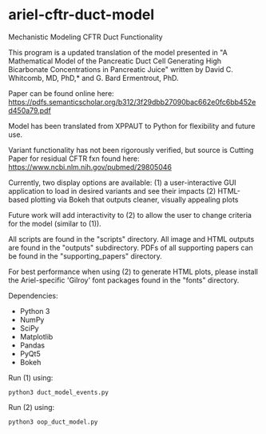 # ariel-cftr-duct-model
Mechanistic Modeling CFTR Duct Functionality

This program is a updated translation of the model presented in "A Mathematical Model of the Pancreatic Duct Cell Generating High Bicarbonate Concentrations in Pancreatic Juice" written by David C. Whitcomb, MD, PhD,* and G. Bard Ermentrout, PhD.

Paper can be found online here: https://pdfs.semanticscholar.org/b312/3f29dbb27090bac662e0fc6bb452ed450a79.pdf

Model has been translated from XPPAUT to Python for flexibility and future use.

Variant functionality has not been rigorously verified, but source is Cutting Paper for residual CFTR fxn found here: https://www.ncbi.nlm.nih.gov/pubmed/29805046

Currently, two display options are available:
(1) a user-interactive GUI application to load in desired variants and see their impacts
(2) HTML-based plotting via Bokeh that outputs cleaner, visually appealing plots

Future work will add interactivity to (2) to allow the user to change criteria for the model (similar to (1)).

All scripts are found in the "scripts" directory.
All image and HTML outputs are found in the "outputs" subdirectory.
PDFs of all supporting papers can be found in the "supporting_papers" directory.

For best performance when using (2) to generate HTML plots, please install the Ariel-specific 'Gilroy' font packages found in the "fonts" directory.

Dependencies:
* Python 3
* NumPy
* SciPy
* Matplotlib
* Pandas
* PyQt5
* Bokeh

Run (1) using:
```
python3 duct_model_events.py
```

Run (2) using:
```
python3 oop_duct_model.py
```